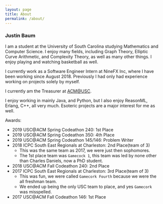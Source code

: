 ```yaml
---
layout: page
title: About
permalink: /about/
---
```


### Justin Baum
I am a student at the University of South Carolina studying Mathematics and Computer Science. I enjoy many fields, including Graph Theory, Elliptic Curve Arithmetic, and Complexity Theory, as well as many other things. I enjoy playing and watching basketball as well.

I currently work as a Software Engineer Intern at NineFX Inc, where I have been working since August 2018. Previously I had only had experience working on projects solely by myself.

I currently am the Treasurer at [ACM@USC](http://www.acm.cse.sc.edu.com).

I enjoy working in mainly Java, and Python, but I also enjoy ReasonML, Erlang, C++, all very much. Esoteric projects are a major interest for me as well.

Awards:
* 2019 USC@ACM Spring Codeathon 240: 1st Place
* 2019 USC@ACM Spring Codeathon 350: 4th Place
* 2019 USC@ACM Spring Codeathon 145/146: Problem Writer
* 2018 ICPC South East Regionals at Charleston: 2nd Place(team of 3)
	* This was the same team as 2017, we were just then sophomores.
	* The 1st place team was `Gamecock 1`, this team was led by none other than Charles Daniels, now a PhD student.
* 2018 USC@ACM Fall Codeathon 240: 2nd Place
* 2017 ICPC South East Regionals at Charleston: 3rd Place(team of 3)
	* This was fun, we were called `Gamecork Fourth` because we were the all freshman team.
	* We ended up being the only USC team to place, and yes `Gamecork` was misspelled.
* 2017 USC@ACM Fall Codeathon 146: 1st Place

